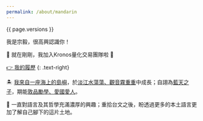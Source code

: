 ```yaml
---
permalink: /about/mandarin
---
```


{{ page.versions }}



我是宗毅，很高興認識你！


:rocket:
就在剛剛，我加入Kronos量化交易團隊啦 :tada:

[:point_right: 我的履歷](/about/resume.pdf)
{: .text-right}


:desert_island:
[我來自一座海上的島嶼](https://www.youtube.com/watch?v=iSDf-e7S6kw#t=1m33s)，於[淡江水蕩蕩、觀音霧重重](https://goo.gl/maps/XKhYqkKmvREDcenAA)中成長；自詡為[藍天之子](https://www.hs.ntnu.edu.tw/)，期能[敦品勵學、愛國愛人](https://www.ntu.edu.tw/)。

:musical_note: 一直對語言及其哲學充滿濃厚的興趣；重拾台文之後，盼透過更多的本土語言更加了解自己腳下的這片土地。